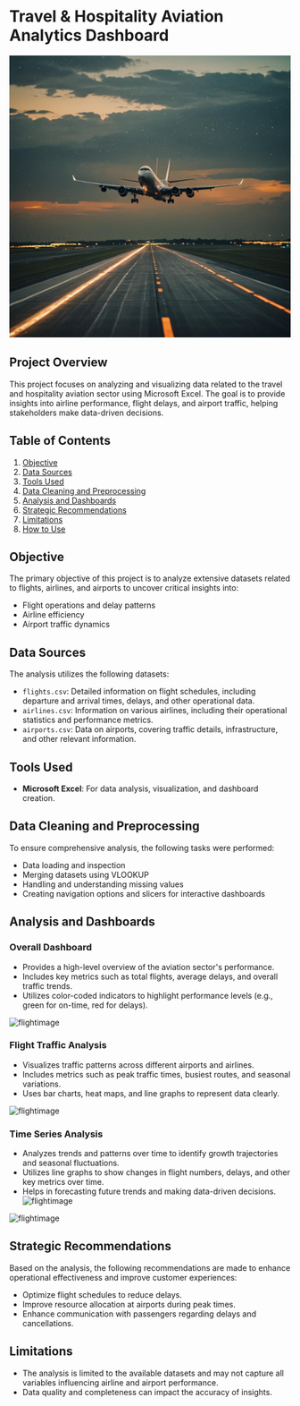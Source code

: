 # Travel & Hospitality Aviation Analytics Dashboard
![flightimage](assets/image2)

## Project Overview
This project focuses on analyzing and visualizing data related to the travel and hospitality aviation sector using Microsoft Excel. The goal is to provide insights into airline performance, flight delays, and airport traffic, helping stakeholders make data-driven decisions.

## Table of Contents
1. [Objective](#objective)
2. [Data Sources](#data-sources)
3. [Tools Used](#tools-used)
4. [Data Cleaning and Preprocessing](#data-cleaning-and-preprocessing)
5. [Analysis and Dashboards](#analysis-and-dashboards)
6. [Strategic Recommendations](#strategic-recommendations)
7. [Limitations](#limitations)
8. [How to Use](#how-to-use)

## Objective
The primary objective of this project is to analyze extensive datasets related to flights, airlines, and airports to uncover critical insights into:
- Flight operations and delay patterns
- Airline efficiency
- Airport traffic dynamics

## Data Sources
The analysis utilizes the following datasets:
- `flights.csv`: Detailed information on flight schedules, including departure and arrival times, delays, and other operational data.
- `airlines.csv`: Information on various airlines, including their operational statistics and performance metrics.
- `airports.csv`: Data on airports, covering traffic details, infrastructure, and other relevant information.

## Tools Used
- **Microsoft Excel**: For data analysis, visualization, and dashboard creation.

## Data Cleaning and Preprocessing
To ensure comprehensive analysis, the following tasks were performed:
- Data loading and inspection
- Merging datasets using VLOOKUP
- Handling and understanding missing values
- Creating navigation options and slicers for interactive dashboards

## Analysis and Dashboards
### Overall Dashboard
- Provides a high-level overview of the aviation sector's performance.
- Includes key metrics such as total flights, average delays, and overall traffic trends.
- Utilizes color-coded indicators to highlight performance levels (e.g., green for on-time, red for delays).

![flightimage](assets/Slide-1(Overall_stats))

### Flight Traffic Analysis
- Visualizes traffic patterns across different airports and airlines.
- Includes metrics such as peak traffic times, busiest routes, and seasonal variations.
- Uses bar charts, heat maps, and line graphs to represent data clearly.

![flightimage](assets/Slide-2(Flight_trafiic))

### Time Series Analysis
- Analyzes trends and patterns over time to identify growth trajectories and seasonal fluctuations.
- Utilizes line graphs to show changes in flight numbers, delays, and other key metrics over time.
- Helps in forecasting future trends and making data-driven decisions.
![flightimage](assets/Slide-3(Time-series))


![flightimage](assets/Slide-4(The-data-itself))
## Strategic Recommendations
Based on the analysis, the following recommendations are made to enhance operational effectiveness and improve customer experiences:
- Optimize flight schedules to reduce delays.
- Improve resource allocation at airports during peak times.
- Enhance communication with passengers regarding delays and cancellations.

## Limitations
- The analysis is limited to the available datasets and may not capture all variables influencing airline and airport performance.
- Data quality and completeness can impact the accuracy of insights.
